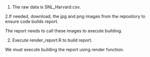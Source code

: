 

1. The raw data is SNL_Harvard.csv.

2.If needed, download, the jpg and png images from the repository to ensure code builds report.

The report needs to call these images to execute building.

2. Execute render_report.R to build report.

We must execute building the report using render function.

